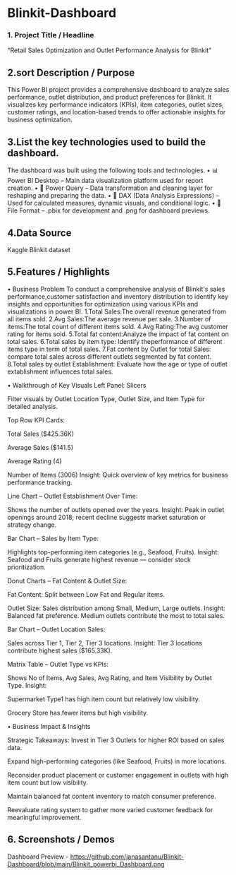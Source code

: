 # Blinkit-Dashboard
### 1.	Project Title / Headline
"Retail Sales Optimization and Outlet Performance Analysis for Blinkit"

## 2.sort Description / Purpose
This Power BI project provides a comprehensive dashboard to analyze sales performance, outlet distribution, and product preferences for Blinkit. It visualizes key performance indicators (KPIs), item categories, outlet sizes, customer ratings, and location-based trends to offer actionable insights for business optimization.

## 3.List the key technologies used to build the dashboard.

The dashboard was built using the following tools and technologies.
•	📊 Power BI Desktop – Main data visualization platform used for report creation.
•	📂 Power Query – Data transformation and cleaning layer for reshaping and preparing the data.
•	🧠 DAX (Data Analysis Expressions) – Used for calculated measures, dynamic visuals, and conditional logic.
•	📁 File Format – .pbix for development and .png for dashboard previews.

## 4.Data Source
Kaggle Blinkit dataset

## 5.Features / Highlights

•	Business Problem
To conduct a comprehensive analysis of Blinkit's sales performance,customer satisfaction and inventory distribution to identify key insights and opportunities for optimization using
various KPIs and visualizations in power BI.
1.Total Sales:The overall revenue generated from all items sold.
2.Avg Sales:The average revenue per sale.
3.Number of items:The total count of different items sold.
4.Avg Rating:The avg customer rating for items sold.
5.Total fat content:Analyze the impact of fat content on total sales.
6.Total sales by item type: Identify theperformance of different items type in term of total sales.
7.Fat content by Outlet for total Sales: compare total sales across different outlets segmented by fat content.
8.Total sales by outlet Establishment: Evaluate how the age or type of outlet extablishment influences total sales.

•	Walkthrough of Key Visuals
 Left Panel: Slicers

Filter visuals by Outlet Location Type, Outlet Size, and Item Type for detailed analysis.

 Top Row KPI Cards:

Total Sales ($425.36K)

Average Sales ($141.5)

Average Rating (4)

Number of Items (3006)
 Insight: Quick overview of key metrics for business performance tracking.

 Line Chart – Outlet Establishment Over Time:

Shows the number of outlets opened over the years.
Insight: Peak in outlet openings around 2018; recent decline suggests market saturation or strategy change.

 Bar Chart – Sales by Item Type:

Highlights top-performing item categories (e.g., Seafood, Fruits).
 Insight: Seafood and Fruits generate highest revenue — consider stock prioritization.

 Donut Charts – Fat Content & Outlet Size:

Fat Content: Split between Low Fat and Regular items.

Outlet Size: Sales distribution among Small, Medium, Large outlets.
 Insight: Balanced fat preference. Medium outlets contribute the most to total sales.

 Bar Chart – Outlet Location Sales:

Sales across Tier 1, Tier 2, Tier 3 locations.
 Insight: Tier 3 locations contribute highest sales ($165.33K).

 Matrix Table – Outlet Type vs KPIs:

Shows No of Items, Avg Sales, Avg Rating, and Item Visibility by Outlet Type.
 Insight:

Supermarket Type1 has high item count but relatively low visibility.

Grocery Store has fewer items but high visibility.


•	Business Impact & Insights

 Strategic Takeaways:
Invest in Tier 3 Outlets for higher ROI based on sales data.

Expand high-performing categories (like Seafood, Fruits) in more locations.

Reconsider product placement or customer engagement in outlets with high item count but low visibility.

Maintain balanced fat content inventory to match consumer preference.

Reevaluate rating system to gather more varied customer feedback for meaningful improvement.

 ## 6.	Screenshots / Demos
Dashboard Preview - https://github.com/janasantanu/Blinkit-Dashboard/blob/main/Blinkit_powerbi_Dashboard.png


